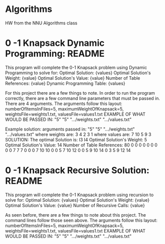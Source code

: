 # Algorithms
HW from the NNU Algorithms class 


# 0 -1 Knapsack Dynamic Programming: README
This program will complete the 0-1 Knapsack problem
using Dynamic Programming to solve for:
Optimal Solution: {values}
Optimal Solution's Weight: {value}
Optimal Solution's Value: {value}
Number of Table References: {value}
Dynamic Programming Table:  {values}

For this project there are a few things to note.
In order to run the program correctly, there are a few
command line parameters that must be passed in.
There are 4 arguments. The arguments follow this layout:
numberOfItemsInFiles=5, maximumWeightOfKnapsack=5, weightsFile=weights1.txt, valuesFile=values1.txt
EXAMPLE OF WHAT WOULD BE PASSED IN:
"5" "5" ".../weights.txt" ".../values.txt"

Example solution: 
arguments passed in:
"5" "5" ".../weights.txt" ".../values.txt"
where weights are:  3  4 2 3 1
where values are:   7 10 5 9 3
SOLUTION:
The optimal Solution is: I3 I4
Optimal Solution's Weight:  5
Optimal Solution's Value: 14
Number of Table References: 80
0 0 0 0 0 0
0 0 0 7 7 7
0 0 0 7 10 10
0 0 5 7 10 12
0 0 5 9 10 14
0 3 5 9 12 14


# 0 -1 Knapsack Recursive Solution: README
This program will complete the 0-1 Knapsack problem
using recursion to solve for:
Optimal Solution: {values}
Optimal Solution's Weight: {value}
Optimal Solution's Value: {value}
Number of Recursive Calls: {value}

As seen before, there are a few things to note
about this project. The command lines follow those seen above.
The arguments follow this layout:
numberOfItemsInFiles=5, maximumWeightOfKnapsack=5, weightsFile=weights1.txt, valuesFile=values1.txt
EXAMPLE OF WHAT WOULD BE PASSED IN:
"5" "5" ".../weights.txt" ".../values.txt"



